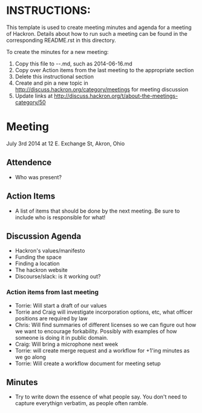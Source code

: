 INSTRUCTIONS:
=============

This template is used to create meeting minutes and agenda for a meeting of Hackron. Details about how to run such a meeting can be found in the corresponding README.rst in this directory.

To create the minutes for a new meeting:

1. Copy this file to <year>-<month>-<day>.md, such as 2014-06-16.md
2. Copy over Action items from the last meeting to the appropriate section
3. Delete this instructional section
4. Create and pin a new topic in http://discuss.hackron.org/category/meetings for meeting discussion
5. Update links at http://discuss.hackron.org/t/about-the-meetings-category/50

# Meeting
July 3rd 2014 at 12 E. Exchange St, Akron, Ohio

## Attendence

* Who was present?

## Action Items

* A list of items that should be done by the next meeting. Be sure to include who is responsible for what!

## Discussion Agenda

- Hackron's values/manifesto
- Funding the space
- Finding a location
- The hackron website
- Discourse/slack: is it working out?

### Action items from last meeting

- Torrie: Will start a draft of our values
- Torrie and Craig will investigate incorporation options, etc, what officer positions are required by law
- Chris: Will find summaries of different licenses so we can figure out how we want to encourage forkability. Possibly with examples of how someone is doing it in public domain.
- Craig: Will bring a microphone next week
- Torrie: will create merge request and a workflow for +1'ing minutes as we go along
- Torrie: Will create a workflow document for meeting setup


## Minutes

* Try to write down the essence of what people say. You don't need to capture everythign verbatim, as people often ramble.
